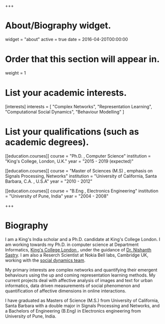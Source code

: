 +++
# About/Biography widget.
widget = "about"
active = true
date = 2016-04-20T00:00:00

# Order that this section will appear in.
weight = 1

# List your academic interests.
[interests]
  interests = [
    "Complex Networks",
    "Representation Learning",
    "Computational Social Dynamics",
    "Behaviour Modelling"
  ]

# List your qualifications (such as academic degrees).
[[education.courses]]
  course = "Ph.D. , Computer Science"
  institution = "King's College, London, U.K."
  year = "2015 - 2019 (expected)"

[[education.courses]]
  course = "Master of Sciences (M.S) , emphasis on Signals Processing, Networks"
  institution = "University of California, Santa Barbara, C.A. , U.S.A"
  year = "2010 - 2012"

[[education.courses]]
  course = "B.Eng , Electronics Engineering"
  institution = "University of Pune, India"
  year = "2004 - 2008"
 
+++

# Biography

I am a King's India scholar and a Ph.D. candidate at King's College London. I am working towards my Ph.D. in computer science at Department Informatics, <a href="https://www.kcl.ac.uk/nms/depts/informatics/index.aspx"> King's College London </a>, under the guidance of <a href="http://www.inf.kcl.ac.uk/staff/nrs/">Dr. Nishanth Sastry</a>. I am also a Reserch Scientist at Nokia Bell labs, Cambridge UK, working with the <a href="http://social-dynamics.net/team.html">social dynamics team</a>.
<p>My primary interests are complex networks and quantifying their emergent behaviours using the up and coming representation learning methods. My current projects deal with affective analysis of images and text for urban informatics, data driven measurements of social phenomenon and quantification of affective dimensions in online interactions.
<p> 
I have graduated as Masters of Science (M.S.) from University of California, Santa Barbara with a double major in Signals Processing and Networks, and a Bachelors of Engineering (B.Eng) in Electronics engineering from University of Pune, India.